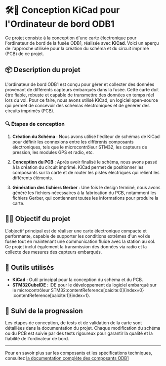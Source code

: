 # 🛠🚀 Conception KiCad pour l'Ordinateur de bord ODB1

Ce projet consiste à la conception d'une carte électronique pour l'ordinateur de bord de la fusée ODB1, réalisée avec **KiCad**. Voici un aperçu de l'approche utilisée pour la création du schéma et du circuit imprimé (PCB) de ce projet.

## 📦 Description du projet

L'ordinateur de bord ODB1 est conçu pour gérer et collecter des données provenant de différents capteurs embarqués dans la fusée. Cette carte doit être fiable, robuste et capable de transmettre des données en temps réel lors du vol. Pour ce faire, nous avons utilisé KiCad, un logiciel open-source qui permet de concevoir des schémas électroniques et de générer des circuits imprimés (PCB).

### 🔍 Étapes de conception

1. **Création du Schéma** : 
   Nous avons utilisé l'éditeur de schémas de KiCad pour définir les connexions entre les différents composants électroniques, tels que le microcontrôleur STM32, les capteurs de pression, les modules GPS et radio, etc. 
   
2. **Conception du PCB** :
   Après avoir finalisé le schéma, nous avons passé à la création du circuit imprimé. KiCad permet de positionner les composants sur la carte et de router les pistes électriques qui relient les différents éléments.
   
3. **Génération des fichiers Gerber** :
   Une fois le design terminé, nous avons généré les fichiers nécessaires à la fabrication du PCB, notamment les fichiers Gerber, qui contiennent toutes les informations pour produire la carte.

## 🧑‍💻 Objectif du projet

L'objectif principal est de réaliser une carte électronique compacte et performante, capable de supporter les conditions extrêmes d'un vol de fusée tout en maintenant une communication fluide avec la station au sol. Ce projet inclut également la transmission des données via radio et la collecte des mesures des capteurs embarqués.

## 🔧 Outils utilisés

- **KiCad** : Outil principal pour la conception du schéma et du PCB.
- **STM32CubeIDE** : IDE pour le développement du logiciel embarqué sur le microcontrôleur STM32&#8203;:contentReference[oaicite:0]{index=0}&#8203;:contentReference[oaicite:1]{index=1}.

## 📅 Suivi de la progression

Les étapes de conception, de tests et de validation de la carte sont détaillées dans la documentation du projet. Chaque modification du schéma ou du PCB est suivie par des tests rigoureux pour garantir la qualité et la fiabilité de l'ordinateur de bord.

---

Pour en savoir plus sur les composants et les spécifications techniques, consultez [la documentation complète des composants ODB1](https://github.com/GAULAvionique2024-2025/Ordinateur-de-bord/tree/main/Documentation/ODB2)
